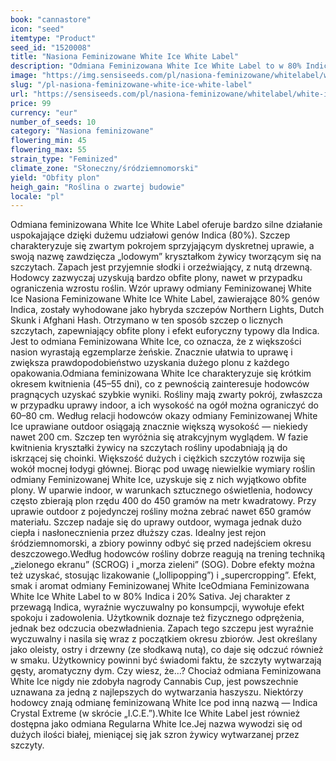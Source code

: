 ```yaml
---
book: "cannastore"
icon: "seed"
itemtype: "Product"
seed_id: "1520008"
title: "Nasiona Feminizowane White Ice White Label"
description: "Odmiana Feminizowana White Ice White Label to w 80% Indica. Jest niewysoka (60–80 cm indoor), o drzewno-oleistej woni. Ma silny efekt odprężający."
image: "https://img.sensiseeds.com/pl/nasiona-feminizowane/whitelabel/white-ice-zenska-image.png"
slug: "/pl-nasiona-feminizowane-white-ice-white-label"
url: "https://sensiseeds.com/pl/nasiona-feminizowane/whitelabel/white-ice-zenska?a_aid=cannastore"
price: 99
currency: "eur"
number_of_seeds: 10
category: "Nasiona feminizowane"
flowering_min: 45
flowering_max: 55
strain_type: "Feminized"
climate_zone: "Słoneczny/śródziemnomorski"
yield: "Obfity plon"
heigh_gain: "Roślina o zwartej budowie"
locale: "pl"
---
```

Odmiana feminizowana White Ice White Label oferuje bardzo silne działanie uspokajające dzięki dużemu udziałowi genów Indica (80%). Szczep charakteryzuje się zwartym pokrojem sprzyjającym dyskretnej uprawie, a swoją nazwę zawdzięcza „lodowym” kryształkom żywicy tworzącym się na szczytach. Zapach jest przyjemnie słodki i orzeźwiający, z nutą drzewną. Hodowcy zazwyczaj uzyskują bardzo obfite plony, nawet w przypadku ograniczenia wzrostu roślin. Wzór uprawy odmiany Feminizowanej White Ice Nasiona Feminizowane White Ice White Label, zawierające 80% genów Indica, zostały wyhodowane jako hybryda szczepów Northern Lights, Dutch Skunk i Afghani Hash. Otrzymano w ten sposób szczep o licznych szczytach, zapewniający obfite plony i efekt euforyczny typowy dla Indica. Jest to odmiana Feminizowana White Ice, co oznacza, że z większości nasion wyrastają egzemplarze żeńskie. Znacznie ułatwia to uprawę i zwiększa prawdopodobieństwo uzyskania dużego plonu z każdego opakowania.Odmiana feminizowana White Ice charakteryzuje się krótkim okresem kwitnienia (45–55 dni), co z pewnością zainteresuje hodowców pragnących uzyskać szybkie wyniki. Rośliny mają zwarty pokrój, zwłaszcza w przypadku uprawy indoor, a ich wysokość na ogół można ograniczyć do 60–80 cm. Według relacji hodowców okazy odmiany Feminizowanej White Ice uprawiane outdoor osiągają znacznie większą wysokość — niekiedy nawet 200 cm. Szczep ten wyróżnia się atrakcyjnym wyglądem. W fazie kwitnienia kryształki żywicy na szczytach rośliny upodabniają ją do iskrzącej się choinki. Większość dużych i ciężkich szczytów rozwija się wokół mocnej łodygi głównej. Biorąc pod uwagę niewielkie wymiary roślin odmiany Feminizowanej White Ice, uzyskuje się z nich wyjątkowo obfite plony. W uparwie indoor, w warunkach sztucznego oświetlenia, hodowcy często zbierają plon rzędu 400 do 450 gramów na metr kwadratowy. Przy uprawie outdoor z pojedynczej rośliny można zebrać nawet 650 gramów materiału. Szczep nadaje się do uprawy outdoor, wymaga jednak dużo ciepła i nasłonecznienia przez dłuższy czas. Idealny jest rejon śródziemnomorski, a zbiory powinny odbyć się przed nadejściem okresu deszczowego.Według hodowców rośliny dobrze reagują na trening techniką „zielonego ekranu” (SCROG) i „morza zieleni” (SOG). Dobre efekty można też uzyskać, stosując lizakowanie („lollipopping”) i „supercropping”. Efekt, smak i aromat odmiany Feminizowanej White IceOdmiana Feminizowana White Ice White Label to w 80% Indica i 20% Sativa. Jej charakter z przewagą Indica, wyraźnie wyczuwalny po konsumpcji, wywołuje efekt spokoju i zadowolenia. Użytkownik doznaje też fizycznego odprężenia, jednak bez odczucia obezwładnienia. Zapach tego szczepu jest wyraźnie wyczuwalny i nasila się wraz z początkiem okresu zbiorów. Jest określany jako oleisty, ostry i drzewny (ze słodkawą nutą), co daje się odczuć również w smaku. Użytkownicy powinni być świadomi faktu, że szczyty wytwarzają gęsty, aromatyczny dym. Czy wiesz, że…? Chociaż odmiana Feminizowana White Ice nigdy nie zdobyła nagrody Cannabis Cup, jest powszechnie uznawana za jedną z najlepszych do wytwarzania haszyszu. Niektórzy hodowcy znają odmianę feminizowaną White Ice pod inną nazwą — Indica Crystal Extreme (w skrócie „I.C.E.”).White Ice White Label jest również dostępna jako odmiana Regularna White Ice.Jej nazwa wywodzi się od dużych ilości białej, mieniącej się jak szron żywicy wytwarzanej przez szczyty.
